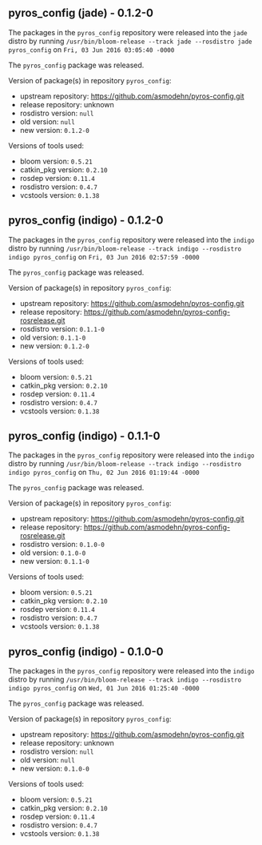 ## pyros_config (jade) - 0.1.2-0

The packages in the `pyros_config` repository were released into the `jade` distro by running `/usr/bin/bloom-release --track jade --rosdistro jade pyros_config` on `Fri, 03 Jun 2016 03:05:40 -0000`

The `pyros_config` package was released.

Version of package(s) in repository `pyros_config`:

- upstream repository: https://github.com/asmodehn/pyros-config.git
- release repository: unknown
- rosdistro version: `null`
- old version: `null`
- new version: `0.1.2-0`

Versions of tools used:

- bloom version: `0.5.21`
- catkin_pkg version: `0.2.10`
- rosdep version: `0.11.4`
- rosdistro version: `0.4.7`
- vcstools version: `0.1.38`


## pyros_config (indigo) - 0.1.2-0

The packages in the `pyros_config` repository were released into the `indigo` distro by running `/usr/bin/bloom-release --track indigo --rosdistro indigo pyros_config` on `Fri, 03 Jun 2016 02:57:59 -0000`

The `pyros_config` package was released.

Version of package(s) in repository `pyros_config`:

- upstream repository: https://github.com/asmodehn/pyros-config.git
- release repository: https://github.com/asmodehn/pyros-config-rosrelease.git
- rosdistro version: `0.1.1-0`
- old version: `0.1.1-0`
- new version: `0.1.2-0`

Versions of tools used:

- bloom version: `0.5.21`
- catkin_pkg version: `0.2.10`
- rosdep version: `0.11.4`
- rosdistro version: `0.4.7`
- vcstools version: `0.1.38`


## pyros_config (indigo) - 0.1.1-0

The packages in the `pyros_config` repository were released into the `indigo` distro by running `/usr/bin/bloom-release --track indigo --rosdistro indigo pyros_config` on `Thu, 02 Jun 2016 01:19:44 -0000`

The `pyros_config` package was released.

Version of package(s) in repository `pyros_config`:

- upstream repository: https://github.com/asmodehn/pyros-config.git
- release repository: https://github.com/asmodehn/pyros-config-rosrelease.git
- rosdistro version: `0.1.0-0`
- old version: `0.1.0-0`
- new version: `0.1.1-0`

Versions of tools used:

- bloom version: `0.5.21`
- catkin_pkg version: `0.2.10`
- rosdep version: `0.11.4`
- rosdistro version: `0.4.7`
- vcstools version: `0.1.38`


## pyros_config (indigo) - 0.1.0-0

The packages in the `pyros_config` repository were released into the `indigo` distro by running `/usr/bin/bloom-release --track indigo --rosdistro indigo pyros_config` on `Wed, 01 Jun 2016 01:25:40 -0000`

The `pyros_config` package was released.

Version of package(s) in repository `pyros_config`:

- upstream repository: https://github.com/asmodehn/pyros-config.git
- release repository: unknown
- rosdistro version: `null`
- old version: `null`
- new version: `0.1.0-0`

Versions of tools used:

- bloom version: `0.5.21`
- catkin_pkg version: `0.2.10`
- rosdep version: `0.11.4`
- rosdistro version: `0.4.7`
- vcstools version: `0.1.38`


